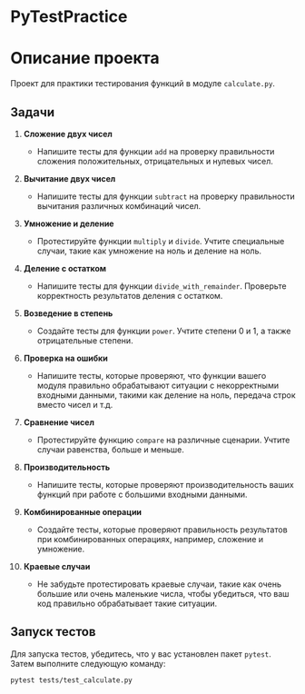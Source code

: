# PyTestPractice
# Описание проекта

Проект для практики тестирования функций в модуле `calculate.py`.

## Задачи

1. **Сложение двух чисел**
   - Напишите тесты для функции `add` на проверку правильности сложения положительных, отрицательных и нулевых чисел.

2. **Вычитание двух чисел**
   - Напишите тесты для функции `subtract` на проверку правильности вычитания различных комбинаций чисел.

3. **Умножение и деление**
   - Протестируйте функции `multiply` и `divide`. Учтите специальные случаи, такие как умножение на ноль и деление на ноль.

4. **Деление с остатком**
   - Напишите тесты для функции `divide_with_remainder`. Проверьте корректность результатов деления с остатком.

5. **Возведение в степень**
   - Создайте тесты для функции `power`. Учтите степени 0 и 1, а также отрицательные степени.

6. **Проверка на ошибки**
   - Напишите тесты, которые проверяют, что функции вашего модуля правильно обрабатывают ситуации с некорректными входными данными, такими как деление на ноль, передача строк вместо чисел и т.д.

7. **Сравнение чисел**
   - Протестируйте функцию `compare` на различные сценарии. Учтите случаи равенства, больше и меньше.

8. **Производительность**
   - Напишите тесты, которые проверяют производительность ваших функций при работе с большими входными данными.

9. **Комбинированные операции**
   - Создайте тесты, которые проверяют правильность результатов при комбинированных операциях, например, сложение и умножение.

10. **Краевые случаи**
    - Не забудьте протестировать краевые случаи, такие как очень большие или очень маленькие числа, чтобы убедиться, что ваш код правильно обрабатывает такие ситуации.

## Запуск тестов

Для запуска тестов, убедитесь, что у вас установлен пакет `pytest`. Затем выполните следующую команду:

```bash
pytest tests/test_calculate.py
